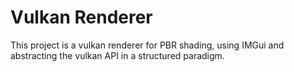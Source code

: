 # Vulkan Renderer

This project is a vulkan renderer for PBR shading, using IMGui and abstracting the vulkan API in a structured paradigm.